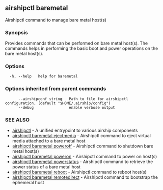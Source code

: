 ## airshipctl baremetal

Airshipctl command to manage bare metal host(s)

### Synopsis


Provides commands that can be performed on bare metal host(s). The commands helps in
performing the basic boot and power operations on the bare metal host(s).


### Options

```
  -h, --help   help for baremetal
```

### Options inherited from parent commands

```
      --airshipconf string   Path to file for airshipctl configuration. (default "$HOME/.airship/config")
      --debug                enable verbose output
```

### SEE ALSO

* [airshipctl](airshipctl.md)	 - A unified entrypoint to various airship components
* [airshipctl baremetal ejectmedia](airshipctl_baremetal_ejectmedia.md)	 - Airshipctl command to eject virtual media attached to a bare metal host
* [airshipctl baremetal poweroff](airshipctl_baremetal_poweroff.md)	 - Airshipctl command to shutdown bare metal host(s)
* [airshipctl baremetal poweron](airshipctl_baremetal_poweron.md)	 - Airshipctl command to power on host(s)
* [airshipctl baremetal powerstatus](airshipctl_baremetal_powerstatus.md)	 - Airshipctl command to retrieve the power status of a bare metal host
* [airshipctl baremetal reboot](airshipctl_baremetal_reboot.md)	 - Airshipctl command to reboot host(s)
* [airshipctl baremetal remotedirect](airshipctl_baremetal_remotedirect.md)	 - Airshipctl command to bootstrap the ephemeral host

